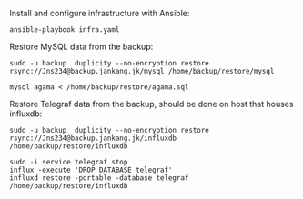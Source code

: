 Install and configure infrastructure with Ansible:

    ansible-playbook infra.yaml

Restore MySQL data from the backup:

    sudo -u backup  duplicity --no-encryption restore rsync://Jns234@backup.jankang.jk/mysql /home/backup/restore/mysql
    
    mysql agama < /home/backup/restore/agama.sql

Restore Telegraf data from the backup, should be done on host that houses influxdb:


    sudo -u backup  duplicity --no-encryption restore rsync://Jns234@backup.jankang.jk/influxdb /home/backup/restore/influxdb

    sudo -i service telegraf stop
    influx -execute 'DROP DATABASE telegraf'
    influxd restore -portable -database telegraf /home/backup/restore/influxdb
<add a few words here how the result of backup restore can be checked>